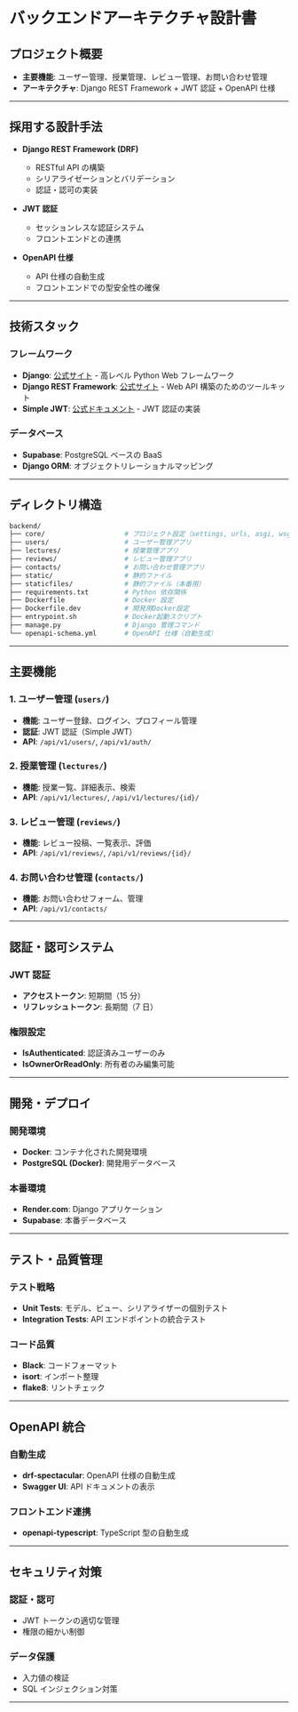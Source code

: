 # バックエンドアーキテクチャ設計書

## プロジェクト概要

- **主要機能**: ユーザー管理、授業管理、レビュー管理、お問い合わせ管理
- **アーキテクチャ**: Django REST Framework + JWT 認証 + OpenAPI 仕様

---

## 採用する設計手法

- **Django REST Framework (DRF)**

  - RESTful API の構築
  - シリアライゼーションとバリデーション
  - 認証・認可の実装

- **JWT 認証**

  - セッションレスな認証システム
  - フロントエンドとの連携

- **OpenAPI 仕様**

  - API 仕様の自動生成
  - フロントエンドでの型安全性の確保

---

## 技術スタック

### フレームワーク

- **Django**: [公式サイト](https://www.djangoproject.com/) - 高レベル Python Web フレームワーク
- **Django REST Framework**: [公式サイト](https://www.django-rest-framework.org/) - Web API 構築のためのツールキット
- **Simple JWT**: [公式ドキュメント](https://django-rest-framework-simplejwt.readthedocs.io/en/latest/) - JWT 認証の実装

### データベース

- **Supabase**: PostgreSQL ベースの BaaS
- **Django ORM**: オブジェクトリレーショナルマッピング

---

## ディレクトリ構造

```bash
backend/
├── core/                    # プロジェクト設定（settings, urls, asgi, wsgi）
├── users/                   # ユーザー管理アプリ
├── lectures/                # 授業管理アプリ
├── reviews/                 # レビュー管理アプリ
├── contacts/                # お問い合わせ管理アプリ
├── static/                  # 静的ファイル
├── staticfiles/             # 静的ファイル（本番用）
├── requirements.txt         # Python 依存関係
├── Dockerfile               # Docker 設定
├── Dockerfile.dev           # 開発用Docker設定
├── entrypoint.sh            # Docker起動スクリプト
├── manage.py                # Django 管理コマンド
└── openapi-schema.yml       # OpenAPI 仕様（自動生成）
```

---

## 主要機能

### 1. ユーザー管理 (`users/`)

- **機能**: ユーザー登録、ログイン、プロフィール管理
- **認証**: JWT 認証（Simple JWT）
- **API**: `/api/v1/users/`, `/api/v1/auth/`

### 2. 授業管理 (`lectures/`)

- **機能**: 授業一覧、詳細表示、検索
- **API**: `/api/v1/lectures/`, `/api/v1/lectures/{id}/`

### 3. レビュー管理 (`reviews/`)

- **機能**: レビュー投稿、一覧表示、評価
- **API**: `/api/v1/reviews/`, `/api/v1/reviews/{id}/`

### 4. お問い合わせ管理 (`contacts/`)

- **機能**: お問い合わせフォーム、管理
- **API**: `/api/v1/contacts/`

---

## 認証・認可システム

### JWT 認証

- **アクセストークン**: 短期間（15 分）
- **リフレッシュトークン**: 長期間（7 日）

### 権限設定

- **IsAuthenticated**: 認証済みユーザーのみ
- **IsOwnerOrReadOnly**: 所有者のみ編集可能

---

## 開発・デプロイ

### 開発環境

- **Docker**: コンテナ化された開発環境
- **PostgreSQL (Docker)**: 開発用データベース

### 本番環境

- **Render.com**: Django アプリケーション
- **Supabase**: 本番データベース

---

## テスト・品質管理

### テスト戦略

- **Unit Tests**: モデル、ビュー、シリアライザーの個別テスト
- **Integration Tests**: API エンドポイントの統合テスト

### コード品質

- **Black**: コードフォーマット
- **isort**: インポート整理
- **flake8**: リントチェック

---

## OpenAPI 統合

### 自動生成

- **drf-spectacular**: OpenAPI 仕様の自動生成
- **Swagger UI**: API ドキュメントの表示

### フロントエンド連携

- **openapi-typescript**: TypeScript 型の自動生成

---

## セキュリティ対策

### 認証・認可

- JWT トークンの適切な管理
- 権限の細かい制御

### データ保護

- 入力値の検証
- SQL インジェクション対策

---
